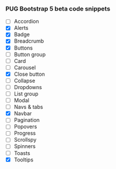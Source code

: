 ### PUG Bootstrap 5 beta code snippets

- [ ] Accordion
- [x] Alerts
- [x] Badge
- [x] Breadcrumb
- [x] Buttons
- [ ] Button group
- [ ] Card
- [ ] Carousel
- [x] Close button
- [ ] Collapse
- [ ] Dropdowns
- [ ] List group
- [ ] Modal
- [ ] Navs & tabs
- [x] Navbar
- [ ] Pagination
- [ ] Popovers
- [ ] Progress
- [ ] Scrollspy
- [ ] Spinners
- [ ] Toasts
- [x] Tooltips
